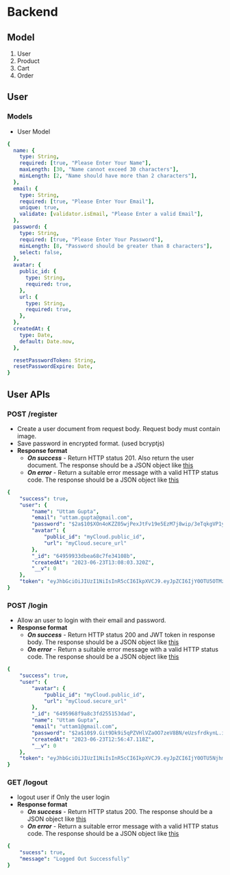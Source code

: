 # Backend

## Model
1. User
2. Product
3. Cart
4. Order

## User
### Models
- User Model
```yaml
{
  name: {
    type: String,
    required: [true, "Please Enter Your Name"],
    maxLength: [30, "Name cannot exceed 30 characters"],
    minLength: [2, "Name should have more than 2 characters"],
  },
  email: {
    type: String,
    required: [true, "Please Enter Your Email"],
    unique: true,
    validate: [validator.isEmail, "Please Enter a valid Email"],
  },
  password: {
    type: String,
    required: [true, "Please Enter Your Password"],
    minLength: [8, "Password should be greater than 8 characters"],
    select: false,
  },
  avatar: {
    public_id: {
      type: String,
      required: true,
    },
    url: {
      type: String,
      required: true,
    },
  },
  createdAt: {
    type: Date,
    default: Date.now,
  },

  resetPasswordToken: String,
  resetPasswordExpire: Date,
}
```

## User APIs 
### POST /register
- Create a user document from request body. Request body must contain image.
- Save password in encrypted format. (used bcryptjs)
- __Response format__
  - _**On success**_ - Return HTTP status 201. Also return the user document. The response should be a JSON object like [this](#successful-response-structure)
  - _**On error**_ - Return a suitable error message with a valid HTTP status code. The response should be a JSON object like [this](#error-response-structure)
```yaml
{
    "success": true,
    "user": {
        "name": "Uttam Gupta",
        "email": "uttam.gupta@gmail.com",
        "password": "$2a$10$XOn4oKZZ05wjPexJtFv19e5EzM7j8wip/3eTqkgVP1yvhAwr2OZ7W",
        "avatar": {
            "public_id": "myCloud.public_id",
            "url": "myCloud.secure_url"
        },
        "_id": "64959933dbea68c7fe34108b",
        "createdAt": "2023-06-23T13:08:03.320Z",
        "__v": 0
    },
    "token": "eyJhbGciOiJIUzI1NiIsInR5cCI6IkpXVCJ9.eyJpZCI6IjY0OTU5OTMzZGJlYTY4YzdmZTM0MTA4YiIsImlhdCI6MTY4NzUyNTY4MywiZXhwIjoxNjg3NjEyMDgzfQ.AXk2F7hXTsMZo1iuu-H9NvSndOR2Xv0wjox28EqNGgg"
}
```

### POST /login
- Allow an user to login with their email and password.
- __Response format__
  - _**On success**_ - Return HTTP status 200 and JWT token in response body. The response should be a JSON object like [this](#successful-response-structure)
  - _**On error**_ - Return a suitable error message with a valid HTTP status code. The response should be a JSON object like [this](#error-response-structure)
```yaml
{
    "success": true,
    "user": {
        "avatar": {
            "public_id": "myCloud.public_id",
            "url": "myCloud.secure_url"
        },
        "_id": "6495968f9a8c3fd255153dad",
        "name": "Uttam Gupta",
        "email": "uttam1@gmail.com",
        "password": "$2a$10$9.Git9Dk9i5qPZVHlVZaOO7zeV8BN/eUzsfrdkynL.iJjESL/3jT.",
        "createdAt": "2023-06-23T12:56:47.118Z",
        "__v": 0
    },
    "token": "eyJhbGciOiJIUzI1NiIsInR5cCI6IkpXVCJ9.eyJpZCI6IjY0OTU5NjhmOWE4YzNmZDI1NTE1M2RhZCIsImlhdCI6MTY4NzUyNTAzOSwiZXhwIjoxNjg3NjExNDM5fQ.fiU4cxi7ya52r7DdbO9IR0-8rlk-GaKvrVTjSdA9UYs"
}
```

### GET /logout
- logout user if Only the user login 
- __Response format__
  - _**On success**_ - Return HTTP status 200. The response should be a JSON object like [this](#successful-response-structure)
  - _**On error**_ - Return a suitable error message with a valid HTTP status code. The response should be a JSON object like [this](#error-response-structure)
```yaml
{
    "sucess": true,
    "message": "Logged Out Successfully"
}
```